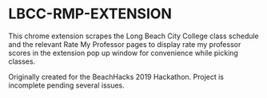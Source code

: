 # LBCC-RMP-EXTENSION

This chrome extension scrapes the Long Beach City College class schedule and the relevant Rate My Professor pages to display rate my professor scores in the extension pop up window for convenience while picking classes. 

Originally created for the BeachHacks 2019 Hackathon. Project is incomplete pending several issues.
